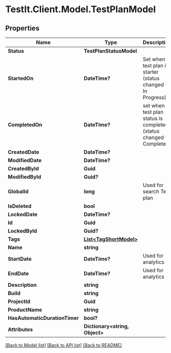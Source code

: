 # TestIt.Client.Model.TestPlanModel

## Properties

Name | Type | Description | Notes
------------ | ------------- | ------------- | -------------
**Status** | **TestPlanStatusModel** |  | [optional] 
**StartedOn** | **DateTime?** | Set when test plan is starter (status changed to: In Progress) | [optional] 
**CompletedOn** | **DateTime?** | set when test plan status is completed (status changed to: Completed) | [optional] 
**CreatedDate** | **DateTime?** |  | [optional] 
**ModifiedDate** | **DateTime?** |  | [optional] 
**CreatedById** | **Guid** |  | [optional] 
**ModifiedById** | **Guid?** |  | [optional] 
**GlobalId** | **long** | Used for search Test plan | [optional] 
**IsDeleted** | **bool** |  | [optional] 
**LockedDate** | **DateTime?** |  | [optional] 
**Id** | **Guid** |  | 
**LockedById** | **Guid?** |  | [optional] 
**Tags** | [**List&lt;TagShortModel&gt;**](TagShortModel.md) |  | [optional] 
**Name** | **string** |  | 
**StartDate** | **DateTime?** | Used for analytics | [optional] 
**EndDate** | **DateTime?** | Used for analytics | [optional] 
**Description** | **string** |  | [optional] 
**Build** | **string** |  | [optional] 
**ProjectId** | **Guid** |  | 
**ProductName** | **string** |  | [optional] 
**HasAutomaticDurationTimer** | **bool?** |  | [optional] 
**Attributes** | **Dictionary&lt;string, Object&gt;** |  | [optional] 

[[Back to Model list]](../README.md#documentation-for-models) [[Back to API list]](../README.md#documentation-for-api-endpoints) [[Back to README]](../README.md)

